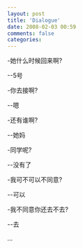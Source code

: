 ```yaml
---
layout: post
title: 'Dialogue'
date: 2008-02-03 00:59
comments: false
categories: 
---
```

    

-她什么时候回来啊?

--5号

-你去接啊?

--嗯

-还有谁啊?

--她妈

-同学呢?

--没有了

-我可不可以不同意?

--可以

-我不同意你还去不去?

--去

...
